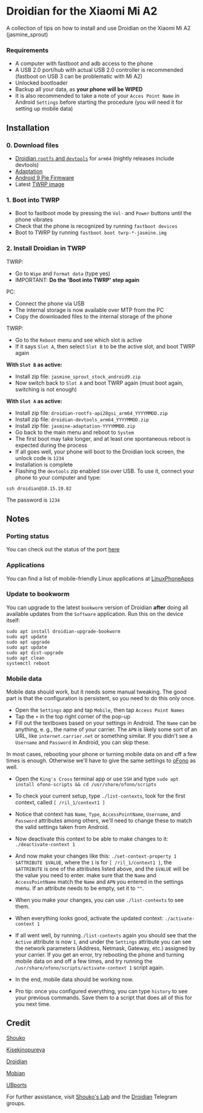 # Droidian for the Xiaomi Mi A2
A collection of tips on how to install and use Droidian on the Xiaomi Mi A2 (jasmine_sprout)

### Requirements
- A computer with fastboot and adb access to the phone
- A USB 2.0 port/hub with actual USB 2.0 controller is recommended (fastboot on USB 3 can be problematic with Mi A2)
- Unlocked bootloader
- Backup all your data, as **your phone will be WIPED**
- It is also recommended to take a note of your `Acces Point Name` in Android `Settings` before starting the procedure (you will need it for setting up mobile data)

## Installation
### 0. Download files
- [Droidian `rootfs` and `devtools`](https://github.com/droidian-images/rootfs-api28gsi-all/releases) for `arm64` (nightly releases include devtools)
- [Adaptation](https://github.com/thomashastings/droidian-recovery-adaptation-jasmine/releases)
- [Android 9 Pie Firmware](https://github.com/ubports-xiaomi-sdm660/artifacts/releases/download/v0.1/jasmine_sprout_stock_android9.zip)
- Latest [TWRP image](https://dl.twrp.me/jasmine_sprout/)

### 1. Boot into TWRP 
- Boot to fastboot mode by pressing the `Vol-` and `Power` buttons until the phone vibrates
- Check that the phone is recognized by running `fastboot devices`
- Boot to TWRP by running `fastboot boot twrp-*-jasmine.img`

### 2. Install Droidian in TWRP
TWRP:
- Go to `Wipe` and `Format data` (type yes)
- IMPORTANT: **Do the 'Boot into TWRP' step again**

PC:
- Connect the phone via USB
- The internal storage is now available over MTP from the PC
- Copy the downloaded files to the internal storage of the phone

TWRP:
- Go to the `Reboot` menu and see which slot is active
- If it says `Slot A`, then select `Slot B` to be the active slot, and boot TWRP again


**With `Slot B` as active:**
- Install zip file: `jasmine_sprout_stock_android9.zip`
- Now switch back to `Slot A` and boot TWRP again (must boot again, switching is not enough)

**With `Slot A` as active:**
- Install zip file: `droidian-rootfs-api28gsi_arm64_YYYYMMDD.zip` 
- Install zip file: `droidian-devtools_arm64_YYYYMMDD.zip`
- Install zip file: `jasmine-adaptation-YYYYMMDD.zip`
- Go back to the main menu and reboot to `System`
- The first boot may take longer, and at least one spontaneous reboot is expected during the process
- If all goes well, your phone will boot to the Droidian lock screen, the unlock code is `1234`
- Installation is complete
- Flashing the `devtools` zip enabled `SSH` over USB. To use it, connect your phone to your computer and type:
```
ssh droidian@10.15.19.82
```
The password is `1234`

## Notes
### Porting status
You can check out the status of the port [here](https://github.com/orgs/Droidian-Mi-A2-6X/projects/1)

### Applications
You can find a list of mobile-friendly Linux applications at [LinuxPhoneApps](https://linuxphoneapps.org/)

### Update to bookworm
You can upgrade to the latest `bookworm` version of Droidian **after** doing all available updates from the `Software` application. Run this on the device itself:
```
sudo apt install droidian-upgrade-bookworm
sudo apt update
sudo apt upgrade
sudo apt update
sudo apt dist-upgrade
sudo apt clean
systemctl reboot
```

### Mobile data
Mobile data should work, but it needs some manual tweaking. The good part is that the configuration is persistent, so you need to do this only once.
- Open the `Settings` app and tap `Mobile`, then tap `Access Point Names`
- Tap the `+` in the top right corner of the pop-up
- Fill out the textboxes based on your settings in Android. The `Name` can be anything, e. g., the name of your carrier. The `APN` is likely some sort of an URL, like `internet.carrier.net` or something similar. If you didn't see a `Username` and `Password` in Android, you can skip these. 

In most cases, rebooting your phone or turning mobile data on and off a few times is enough.
Otherwise we'll have to give the same settings to [oFono](https://en.wikipedia.org/wiki/OFono) as well.
- Open the `King's Cross` terminal app or use `SSH` and type `sudo apt install ofono-scripts && cd /usr/share/ofono/scripts`
- To check your current setup, type `./list-contexts`, look for the first context, called `[ /ril_1/context1 ]`
- Notice that context has `Name`, `Type`, `AccessPointName`, `Username`, and `Password` attributes among others, we'll need to change these to match the valid settings taken from Android. 
- Now deactivate this context to be able to make changes to it: `./deactivate-context 1`
- And now make your changes like this: `./set-context-property 1 $ATTRIBUTE $VALUE`, where the `1` is for `[ /ril_1/context1 ]`, the `$ATTRIBUTE` is one of the attributes listed above, and the `$VALUE` will be the value you need to enter. make sure that the `Name` and `AccessPointName` match the `Name` and `APN` you entered in the settings menu. If an attribute needs to be empty, set it to `""`.
- When you make your changes, you can use `./list-contexts` to see them.
- When everything looks good, activate the updated context: `./activate-context 1`
- If all went well, by running`./list-contexts` again you should see that the `Active` attribute is now `1`, and under the `Settings` attribute you can see the network parameters (Address, Netmask, Gateway, etc.) assigned by your carrier. If you get an error, try rebooting the phone and turning mobile data on and off a few times, and try running the `/usr/share/ofono/scripts/activate-context 1` script again.
- In the end, mobile data should be working now.

- Pro tip: once you configured everything, you can type `history` to see your previous commands. Save them to a script that does all of this for you next time.


## Credit
[Shouko](https://いらっしゃい.みんな/)

[Kisekinopureya](https://github.com/kisekinopureya)

[Droidian](http://droidian.org/)

[Mobian](https://mobian-project.org/)

[UBports](https://ubuntu-touch.io/)



For further assistance, visit [Shouko's Lab](https://t.me/shoukolab) and the [Droidian](https://t.me/droidianlinux) Telegram groups.
